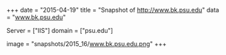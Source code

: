 
+++
date = "2015-04-19"
title = "Snapshot of http://www.bk.psu.edu"
data = "www.bk.psu.edu"

Server = ["IIS"]
domain = ["psu.edu"]

  image = "snapshots/2015_16/www.bk.psu.edu.png"
+++
#
